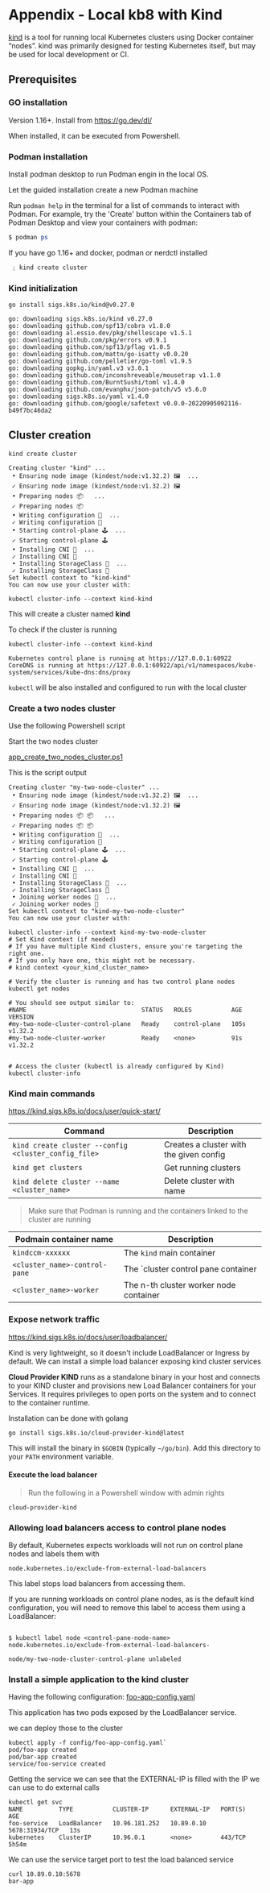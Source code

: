# Appendix - Local kb8 with Kind

[kind](https://kind.sigs.k8s.io/ ) is a tool for running local Kubernetes clusters using Docker container “nodes”.
kind was primarily designed for testing Kubernetes itself, but may be used for local development or CI.

## Prerequisites 

### GO installation 

Version 1.16+. Install from https://go.dev/dl/

When installed, it can be executed from Powershell.

### Podman installation

Install podman desktop to run Podman engin in the local OS.

Let the guided installation create a new Podman machine

Run `podman help` in the terminal for a list of commands to interact with Podman. 
For example, try the 'Create' button within the Containers tab of Podman Desktop and view your containers with podman:
```powershell
$ podman ps
```

If you have go 1.16+ and docker, podman or nerdctl installed
 
```powershell
 ; kind create cluster
```

### Kind initialization

```shell
go install sigs.k8s.io/kind@v0.27.0

go: downloading sigs.k8s.io/kind v0.27.0
go: downloading github.com/spf13/cobra v1.8.0
go: downloading al.essio.dev/pkg/shellescape v1.5.1
go: downloading github.com/pkg/errors v0.9.1
go: downloading github.com/spf13/pflag v1.0.5
go: downloading github.com/mattn/go-isatty v0.0.20
go: downloading github.com/pelletier/go-toml v1.9.5
go: downloading gopkg.in/yaml.v3 v3.0.1
go: downloading github.com/inconshreveable/mousetrap v1.1.0
go: downloading github.com/BurntSushi/toml v1.4.0
go: downloading github.com/evanphx/json-patch/v5 v5.6.0
go: downloading sigs.k8s.io/yaml v1.4.0
go: downloading github.com/google/safetext v0.0.0-20220905092116-b49f7bc46da2
```

## Cluster creation

```shell
kind create cluster

Creating cluster "kind" ...
 • Ensuring node image (kindest/node:v1.32.2) 🖼  ...
 ✓ Ensuring node image (kindest/node:v1.32.2) 🖼
 • Preparing nodes 📦   ...
 ✓ Preparing nodes 📦
 • Writing configuration 📜  ...
 ✓ Writing configuration 📜
 • Starting control-plane 🕹️  ...
 ✓ Starting control-plane 🕹️
 • Installing CNI 🔌  ...
 ✓ Installing CNI 🔌
 • Installing StorageClass 💾  ...
 ✓ Installing StorageClass 💾
Set kubectl context to "kind-kind"
You can now use your cluster with:

kubectl cluster-info --context kind-kind
```

This will create a cluster named **kind**

To check if the cluster is running

```shell
kubectl cluster-info --context kind-kind

Kubernetes control plane is running at https://127.0.0.1:60922
CoreDNS is running at https://127.0.0.1:60922/api/v1/namespaces/kube-system/services/kube-dns:dns/proxy
```

`kubectl` will be also installed and configured to run with the local cluster

### Create a two nodes cluster

Use the following Powershell script

Start the two nodes cluster

[app_create_two_nodes_cluster.ps1](scripts%2Fapp_create_two_nodes_cluster.ps1)

This is the script output

```shell
Creating cluster "my-two-node-cluster" ...
 • Ensuring node image (kindest/node:v1.32.2) 🖼  ...
 ✓ Ensuring node image (kindest/node:v1.32.2) 🖼
 • Preparing nodes 📦 📦   ...
 ✓ Preparing nodes 📦 📦
 • Writing configuration 📜  ...
 ✓ Writing configuration 📜
 • Starting control-plane 🕹️  ...
 ✓ Starting control-plane 🕹️
 • Installing CNI 🔌  ...
 ✓ Installing CNI 🔌
 • Installing StorageClass 💾  ...
 ✓ Installing StorageClass 💾
 • Joining worker nodes 🚜  ...
 ✓ Joining worker nodes 🚜
Set kubectl context to "kind-my-two-node-cluster"
You can now use your cluster with:

kubectl cluster-info --context kind-my-two-node-cluster
# Set Kind context (if needed)
# If you have multiple Kind clusters, ensure you're targeting the right one.
# If you only have one, this might not be necessary.
# kind context <your_kind_cluster_name>

# Verify the cluster is running and has two control plane nodes
kubectl get nodes

# You should see output similar to:
#NAME                                STATUS   ROLES           AGE    VERSION
#my-two-node-cluster-control-plane   Ready    control-plane   105s   v1.32.2
#my-two-node-cluster-worker          Ready    <none>          91s    v1.32.2


# Access the cluster (kubectl is already configured by Kind)
kubectl cluster-info
```

### Kind main commands

https://kind.sigs.k8s.io/docs/user/quick-start/

| Command                                              | Description                             |
|------------------------------------------------------|-----------------------------------------|
| `kind create cluster --config <cluster_config_file>` | Creates a cluster with the given config |
| `kind get clusters`                                  | Get running clusters                    |
| `kind delete cluster --name <cluster_name>`          | Delete cluster with name                |

> Make sure that Podman is running and the containers linked to the cluster are running


| Podmain container name        | Description                            |
|-------------------------------|----------------------------------------|
| `kindccm-xxxxxx`              | The `kind` main container              |
| `<cluster_name>-control-pane` | The `cluster control pane container    |
| `<cluster_name>-worker`       | The n-th cluster worker node container |


### Expose network traffic 

https://kind.sigs.k8s.io/docs/user/loadbalancer/

Kind is very lightweight, so it doesn't include LoadBalancer or Ingress by default. 
We can install a simple load balancer exposing kind cluster services

**Cloud Provider KIND** runs as a standalone binary in your host and connects to your KIND cluster and provisions new Load Balancer containers for your Services. 
It requires privileges to open ports on the system and to connect to the container runtime.

Installation can be done with golang

```shell
go install sigs.k8s.io/cloud-provider-kind@latest
```

This will install the binary in `$GOBIN` (typically `~/go/bin`). 
Add this directory to your `PATH` environment variable.

#### Execute the load balancer

> Run the following in a Powershell window with admin rights

```shell
cloud-provider-kind
```

### Allowing load balancers access to control plane nodes
By default, Kubernetes expects workloads will not run on control plane nodes and labels them with 

`node.kubernetes.io/exclude-from-external-load-balancers`

This label stops load balancers from accessing them.

If you are running workloads on control plane nodes, as is the default kind configuration, you will need to remove this label to access them using a LoadBalancer:

```shell

$ kubectl label node <control-pane-node-name> node.kubernetes.io/exclude-from-external-load-balancers-

node/my-two-node-cluster-control-plane unlabeled
```


### Install a simple application to the kind cluster

Having the following configuration:
[foo-app-config.yaml](config%2Ffoo-app-config.yaml)

This application has two pods exposed by the LoadBalancer service.

we can deploy those to the cluster

```shell
kubectl apply -f config/foo-app-config.yaml`
pod/foo-app created
pod/bar-app created
service/foo-service created
```

Getting the service we can see that the EXTERNAL-IP is filled with the IP we can use to do external calls

```shell
kubectl get svc
NAME          TYPE           CLUSTER-IP      EXTERNAL-IP   PORT(S)          AGE
foo-service   LoadBalancer   10.96.181.252   10.89.0.10    5678:31934/TCP   13s
kubernetes    ClusterIP      10.96.0.1       <none>        443/TCP          5h54m
```

We can use the service target port to test the load balanced service

```shell
curl 10.89.0.10:5678
bar-app
```

